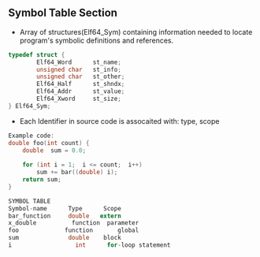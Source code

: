 ## Symbol Table Section
- Array of structures(Elf64_Sym) containing information needed to locate program's symbolic definitions and references.
```c
typedef struct {
        Elf64_Word      st_name;
        unsigned char   st_info;
        unsigned char   st_other;
        Elf64_Half      st_shndx;
        Elf64_Addr      st_value;
        Elf64_Xword     st_size;
} Elf64_Sym;
```
- Each Identifier in source code is assocaited with: type, scope
```c
Example code:
double foo(int count) {
    double  sum = 0.0;
 
    for (int i = 1;  i <= count;  i++)
        sum += bar((double) i);
    return sum;
}

SYMBOL TABLE
Symbol-name      Type      Scope
bar_function     double	  extern
x_double     	  function  parameter
foo             function  	   global
sum	             double	   block
i	               int	    for-loop statement
 ```

